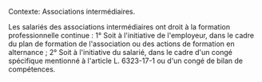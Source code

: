 Contexte: Associations intermédiaires.

Les salariés des associations intermédiaires ont droit à la formation professionnelle continue : 1° Soit à l'initiative de l'employeur, dans le cadre du plan de formation de l'association ou des actions de formation en alternance ; 2° Soit à l'initiative du salarié, dans le cadre d'un congé spécifique mentionné à l'article L. 6323-17-1 ou d'un congé de bilan de compétences.